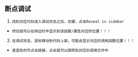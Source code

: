 ## 断点调试
1. `找到对应代码进入调试状态之后，右键，点击Reveal in sidebar`
* `然后就可以在侧边栏中显示到该函数/属性对应的位置！！！`
2. `在调试状态，鼠标移动到代码上面，可能会显示对应的调用函数位置！！！`
* `是蓝色的可点击链接，点击就可以跳转到对应的调用文件中`
